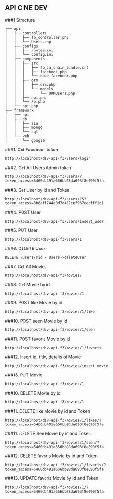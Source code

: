 ## API CINE DEV
###1 Structure

```
├── api
│   ├── controllers
│   │   ├── fb_controller.php
│   │   └── Users.php
│   ├── configs
│   │   ├── routes.ini
│   │   └── config.ini
│   ├── components
│   │   ├── src
│   │   │   ├── fb_ca_chain_bundle.crt
│   │   │   ├── facebook.php
│   │   │   └── base_facebook.php
│   │   ├── orm
│   │   │   ├── orm.php
│   │   │   └── models
│   │   │       └── ORMUsers.php
│   │   ├── api.php
│   │   └── Fb.php
│   └── api.php
├── framework
│   ├── api
│   ├── db
│   │   ├── jig
│   │   ├── mongo
│   │   └── sql
│   └── web
│       └── google

```
###1. Get Facebook token
```
http://localhost/dev-api-f3/users/login
```

###2. Get All Users Admin token
```
http://localhost/dev-api-f3/users/?token_access=5460db491a656bb98da693f8e090f5fa
```
###3. Get User by id and Token
```
http://localhost/dev-api-f3/users/15?token_access=3b8aff744e0d7d402cef967eedfff1c1
```

###4. POST User 
```
http://localhost/dev-api-f3/users/insert_user 
```

###5. PUT User 
```
http://localhost/dev-api-f3/users/1 
```

###6. DELETE User 
```
DELETE /users/@id = Users->deleteUser
```
###7. Get All Movies  
```
http://localhost/dev-api-f3/movies/
```

###8. Get Movie by id  
```
http://localhost/dev-api-f3/movies/1
```

###9. POST like Movie by id
```
http://localhost/dev-api-f3/movies/1/like
```

###10. POST seen Movie by id
```
http://localhost/dev-api-f3/movies/1/seen
```


###11. POST favoris Movie by id
```
http://localhost/dev-api-f3/movies/1/favoris
```

###12. Insert id, title, details of  Movie
```
http://localhost/dev-api-f3/movies/insert_movie 
```

###13. PUT Movie 
```
http://localhost/dev-api-f3/movies/1 
```

###10. DELETE Movie by id
```
http://localhost/dev-api-f3/movies/1 
```

###11. DELETE like Movie by id and Token 
```
http://localhost/dev-api-f3/movies/1/likes/?token_access=5460db491a656bb98da693f8e090f5fa
```

###11. DELETE See Movie by id and Token
```
http://localhost/dev-api-f3/movies/1/seen/?token_access=5460db491a656bb98da693f8e090f5fa
```

###12. DELETE favoris Movie by id and Token
```
http://localhost/dev-api-f3/movies/1/favoris/?token_access=5460db491a656bb98da693f8e090f5fa
```
###13. UPDATE favoris Movie by id and Token
```
http://localhost/dev-api-f3/movies/1/?token_access=5460db491a656bb98da693f8e090f5fa
```

